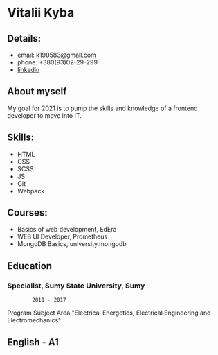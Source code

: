 # **Vitalii Kyba**

## Details:

- email: k190583@gmail.com
- phone: +380(93)02-29-299
- [linkedin](https://www.linkedin.com/in/vitalii-kyba-43663517b "linkedin")

## About myself

My goal for 2021 is to pump the skills and knowledge of a frontend developer to move into IT.

## Skills:

- HTML
- CSS
- SCSS
- JS
- Git
- Webpack

## Courses:

- Basics of web development, EdEra
- WEB UI Developer, Prometheus
- MongoDB Basics, university.mongodb

## Education

### **Specialist, Sumy State University, Sumy**

            2011 - 2017

Program Subject Area "Electrical Energetics, Electrical Engineering and
Electromechanics"

## English - A1
